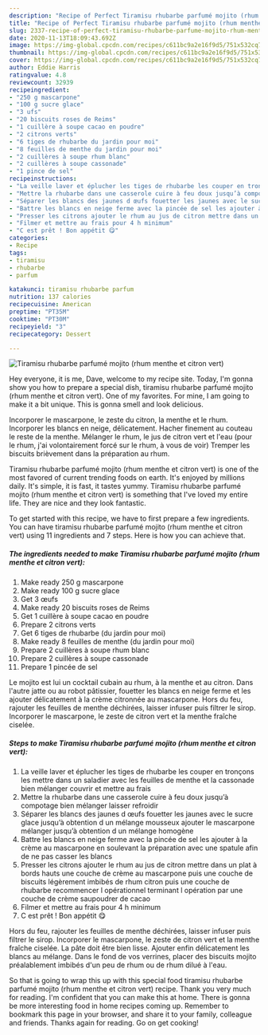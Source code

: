 ```yaml
---
description: "Recipe of Perfect Tiramisu rhubarbe parfumé mojito (rhum menthe et citron vert)"
title: "Recipe of Perfect Tiramisu rhubarbe parfumé mojito (rhum menthe et citron vert)"
slug: 2337-recipe-of-perfect-tiramisu-rhubarbe-parfume-mojito-rhum-menthe-et-citron-vert
date: 2020-11-13T18:09:43.692Z
image: https://img-global.cpcdn.com/recipes/c611bc9a2e16f9d5/751x532cq70/tiramisu-rhubarbe-parfume-mojito-rhum-menthe-et-citron-vert-photo-principale-de-la-recette.jpg
thumbnail: https://img-global.cpcdn.com/recipes/c611bc9a2e16f9d5/751x532cq70/tiramisu-rhubarbe-parfume-mojito-rhum-menthe-et-citron-vert-photo-principale-de-la-recette.jpg
cover: https://img-global.cpcdn.com/recipes/c611bc9a2e16f9d5/751x532cq70/tiramisu-rhubarbe-parfume-mojito-rhum-menthe-et-citron-vert-photo-principale-de-la-recette.jpg
author: Eddie Harris
ratingvalue: 4.8
reviewcount: 32939
recipeingredient:
- "250 g mascarpone"
- "100 g sucre glace"
- "3 ufs"
- "20 biscuits roses de Reims"
- "1 cuillère à soupe cacao en poudre"
- "2 citrons verts"
- "6 tiges de rhubarbe du jardin pour moi"
- "8 feuilles de menthe du jardin pour moi"
- "2 cuillères à soupe rhum blanc"
- "2 cuillères à soupe cassonade"
- "1 pince de sel"
recipeinstructions:
- "La veille laver et éplucher les tiges de rhubarbe les couper en tronçons les mettre dans un saladier avec les feuilles de menthe et la cassonade bien mélanger couvrir et mettre au frais"
- "Mettre la rhubarbe dans une casserole cuire à feu doux jusqu’à compotage bien mélanger laisser refroidir"
- "Séparer les blancs des jaunes d œufs fouetter les jaunes avec le sucre glace jusqu’à obtention d un mélange mousseux ajouter le mascarpone mélanger jusqu’à obtention d un mélange homogène"
- "Battre les blancs en neige ferme avec la pincée de sel les ajouter à la crème au mascarpone en soulevant la préparation avec une spatule afin de ne pas casser les blancs"
- "Presser les citrons ajouter le rhum au jus de citron mettre dans un plat à bords hauts une couche de crème au mascarpone puis une couche de biscuits légèrement imbibés de rhum citron puis une couche de rhubarbe recommencer l opérationnel terminant l opération par une couche de crème saupoudrer de cacao"
- "Filmer et mettre au frais pour 4 h minimum"
- "C est prêt ! Bon appétit 😋"
categories:
- Recipe
tags:
- tiramisu
- rhubarbe
- parfum

katakunci: tiramisu rhubarbe parfum 
nutrition: 137 calories
recipecuisine: American
preptime: "PT35M"
cooktime: "PT30M"
recipeyield: "3"
recipecategory: Dessert

---
```



![Tiramisu rhubarbe parfumé mojito (rhum menthe et citron vert)](https://img-global.cpcdn.com/recipes/c611bc9a2e16f9d5/751x532cq70/tiramisu-rhubarbe-parfume-mojito-rhum-menthe-et-citron-vert-photo-principale-de-la-recette.jpg)

Hey everyone, it is me, Dave, welcome to my recipe site. Today, I'm gonna show you how to prepare a special dish, tiramisu rhubarbe parfumé mojito (rhum menthe et citron vert). One of my favorites. For mine, I am going to make it a bit unique. This is gonna smell and look delicious.

Incorporer le mascarpone, le zeste du citron, la menthe et le rhum. Incorporer les blancs en neige, délicatement. Hacher finement au couteau le reste de la menthe. Mélanger le rhum, le jus de citron vert et l&#39;eau (pour le rhum, j&#39;ai volontairement forcé sur le rhum, à vous de voir) Tremper les biscuits brièvement dans la préparation au rhum.

Tiramisu rhubarbe parfumé mojito (rhum menthe et citron vert) is one of the most favored of current trending foods on earth. It's enjoyed by millions daily. It's simple, it is fast, it tastes yummy. Tiramisu rhubarbe parfumé mojito (rhum menthe et citron vert) is something that I've loved my entire life. They are nice and they look fantastic.


To get started with this recipe, we have to first prepare a few ingredients. You can have tiramisu rhubarbe parfumé mojito (rhum menthe et citron vert) using 11 ingredients and 7 steps. Here is how you can achieve that.

<!--inarticleads1-->

##### The ingredients needed to make Tiramisu rhubarbe parfumé mojito (rhum menthe et citron vert):

1. Make ready 250 g mascarpone
1. Make ready 100 g sucre glace
1. Get 3 œufs
1. Make ready 20 biscuits roses de Reims
1. Get 1 cuillère à soupe cacao en poudre
1. Prepare 2 citrons verts
1. Get 6 tiges de rhubarbe (du jardin pour moi)
1. Make ready 8 feuilles de menthe (du jardin pour moi)
1. Prepare 2 cuillères à soupe rhum blanc
1. Prepare 2 cuillères à soupe cassonade
1. Prepare 1 pincée de sel


Le mojito est lui un cocktail cubain au rhum, à la menthe et au citron. Dans l&#39;autre jatte ou au robot pâtissier, fouetter les blancs en neige ferme et les ajouter délicatement à la crème citronnée au mascarpone. Hors du feu, rajouter les feuilles de menthe déchirées, laisser infuser puis filtrer le sirop. Incorporer le mascarpone, le zeste de citron vert et la menthe fraîche ciselée. 

<!--inarticleads2-->

##### Steps to make Tiramisu rhubarbe parfumé mojito (rhum menthe et citron vert):

1. La veille laver et éplucher les tiges de rhubarbe les couper en tronçons les mettre dans un saladier avec les feuilles de menthe et la cassonade bien mélanger couvrir et mettre au frais
1. Mettre la rhubarbe dans une casserole cuire à feu doux jusqu’à compotage bien mélanger laisser refroidir
1. Séparer les blancs des jaunes d œufs fouetter les jaunes avec le sucre glace jusqu’à obtention d un mélange mousseux ajouter le mascarpone mélanger jusqu’à obtention d un mélange homogène
1. Battre les blancs en neige ferme avec la pincée de sel les ajouter à la crème au mascarpone en soulevant la préparation avec une spatule afin de ne pas casser les blancs
1. Presser les citrons ajouter le rhum au jus de citron mettre dans un plat à bords hauts une couche de crème au mascarpone puis une couche de biscuits légèrement imbibés de rhum citron puis une couche de rhubarbe recommencer l opérationnel terminant l opération par une couche de crème saupoudrer de cacao
1. Filmer et mettre au frais pour 4 h minimum
1. C est prêt ! Bon appétit 😋


Hors du feu, rajouter les feuilles de menthe déchirées, laisser infuser puis filtrer le sirop. Incorporer le mascarpone, le zeste de citron vert et la menthe fraîche ciselée. La pâte doit être bien lisse. Ajouter enfin délicatement les blancs au mélange. Dans le fond de vos verrines, placer des biscuits mojito préalablement imbibés d&#39;un peu de rhum ou de rhum dilué à l&#39;eau. 

So that is going to wrap this up with this special food tiramisu rhubarbe parfumé mojito (rhum menthe et citron vert) recipe. Thank you very much for reading. I'm confident that you can make this at home. There is gonna be more interesting food in home recipes coming up. Remember to bookmark this page in your browser, and share it to your family, colleague and friends. Thanks again for reading. Go on get cooking!

